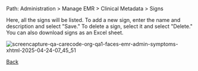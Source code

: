 Path: Administration > Manage EMR > Clinical Metadata > Signs

Here, all the signs will be listed. To add a new sign, enter the name and description and select "Save." To delete a sign, select it and select "Delete." You can also download signs as an Excel sheet.


![screencapture-qa-carecode-org-qa1-faces-emr-admin-symptoms-xhtml-2025-04-24-07_45_51](https://github.com/user-attachments/assets/f58d48c2-0303-4ac1-9571-0cd50dca5212)




[Back](https://github.com/hmislk/hmis/wiki/Manage-EHR)